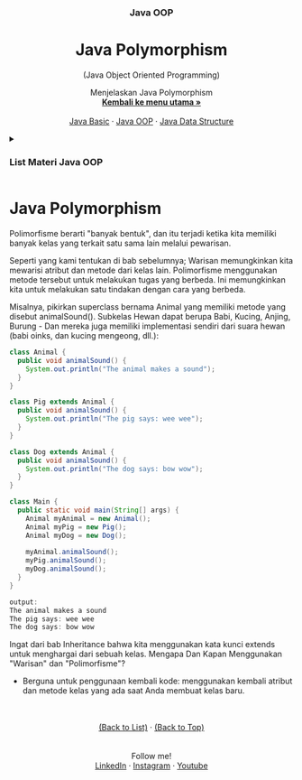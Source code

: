 <div id="top" align="center">
  <h3 align="center">Java OOP</h3>
  <h1>Java Polymorphism</h1>
  <p align="center">(Java Object Oriented Programming)</p>

  <p align="center">
    Menjelaskan Java Polymorphism
    <br />
    <a href="https://github.com/falahdrrhmn/Tutorial-Java/blob/main/README.md"><strong>Kembali ke menu utama »</strong></a>
    <br />
    <br />
    <a href="https://github.com/falahdrrhmn/Tutorial-Java/blob/main/Java%20Basic/README.md">Java Basic</a>
    ·
    <a href="https://github.com/falahdrrhmn/Tutorial-Java/blob/main/Java%20OOP/README.md">Java OOP</a>
    ·
    <a href="https://github.com/falahdrrhmn/Tutorial-Java/blob/main/Java%20Data%20Structure/README.md">Java Data Structure</a>
  </p>
</div>

<!-- TABLE OF CONTENTS -->
<details>
  <summary id="list"><H3>List Materi Java OOP</H3></summary>
  <ol>
    <li>
      <a href="https://github.com/falahdrrhmn/Tutorial-Java/blob/main/Java%20OOP/README.md">Java OOP</a>
      <ul>
        <li><a href="https://github.com/falahdrrhmn/Tutorial-Java/blob/main/Java%20OOP/DasarOOP.md">Dasar OOP</a></li>
        <li><a href="https://github.com/falahdrrhmn/Tutorial-Java/blob/main/Java%20OOP/ClassdanObject.md">Class dan Object</a></li>
        <li><a href="https://github.com/falahdrrhmn/Tutorial-Java/blob/main/Java%20OOP/ClassMethods.md">Class Methods</a></li>
        <li><a href="https://github.com/falahdrrhmn/Tutorial-Java/blob/main/Java%20OOP/Constructor.md">Constructor</a></li>
        <li><a href="https://github.com/falahdrrhmn/Tutorial-Java/blob/main/Java%20OOP/Encapsulation.md">Encapsulation</a></li>
        <li><a href="https://github.com/falahdrrhmn/Tutorial-Java/blob/main/Java%20OOP/Abstraction.md">Abstraction</a></li>
        <li><a href="https://github.com/falahdrrhmn/Tutorial-Java/blob/main/Java%20OOP/Inheritance.md">Inheritance</a></li>
        <li><a href="https://github.com/falahdrrhmn/Tutorial-Java/blob/main/Java%20OOP/Polymorphism.md">Polymorphism</a></li>
      </ul>
    </li>
  </ol>
</details>

# Java Polymorphism

Polimorfisme berarti "banyak bentuk", dan itu terjadi ketika kita memiliki banyak kelas yang terkait satu sama lain melalui pewarisan.

Seperti yang kami tentukan di bab sebelumnya; Warisan memungkinkan kita mewarisi atribut dan metode dari kelas lain. Polimorfisme menggunakan metode tersebut untuk melakukan tugas yang berbeda. Ini memungkinkan kita untuk melakukan satu tindakan dengan cara yang berbeda.

Misalnya, pikirkan superclass bernama Animal yang memiliki metode yang disebut animalSound(). Subkelas Hewan dapat berupa Babi, Kucing, Anjing, Burung - Dan mereka juga memiliki implementasi sendiri dari suara hewan (babi oinks, dan kucing mengeong, dll.):

```java
class Animal {
  public void animalSound() {
    System.out.println("The animal makes a sound");
  }
}

class Pig extends Animal {
  public void animalSound() {
    System.out.println("The pig says: wee wee");
  }
}

class Dog extends Animal {
  public void animalSound() {
    System.out.println("The dog says: bow wow");
  }
}

class Main {
  public static void main(String[] args) {
    Animal myAnimal = new Animal();
    Animal myPig = new Pig();
    Animal myDog = new Dog();
        
    myAnimal.animalSound();
    myPig.animalSound();
    myDog.animalSound();
  }
}

output:
The animal makes a sound
The pig says: wee wee
The dog says: bow wow
```

Ingat dari bab Inheritance bahwa kita menggunakan kata kunci extends untuk menghargai dari sebuah kelas.
Mengapa Dan Kapan Menggunakan "Warisan" dan "Polimorfisme"?
- Berguna untuk penggunaan kembali kode: menggunakan kembali atribut dan metode kelas yang ada saat Anda membuat kelas baru.




<br>
<br>

<div align="center">
  <a href="#list">(Back to List)</a>
  ·
  <a href="#top">(Back to Top)</a>
</div>

<br>
<br>

<div align="center">
    Follow me!<br>
    <a href="https://bit.ly/3Qcg3s4">LinkedIn</a>
    ·
    <a href="https://bit.ly/3oRMMaA">Instagram</a>
    ·
    <a href="https://bit.ly/3zqrTrP">Youtube</a>
</div>

